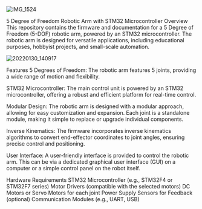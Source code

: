 
![IMG_1524](https://github.com/85-Astatine/5-DOF-robotic-arm/assets/84365147/d42069fa-c759-44f8-8158-a81bd07bc6ec)

5 Degree of Freedom Robotic Arm with STM32 Microcontroller
Overview
This repository contains the firmware and documentation for a 5 Degree of Freedom (5-DOF) robotic arm, powered by an STM32 microcontroller. The robotic arm is designed for versatile applications, including educational purposes, hobbyist projects, and small-scale automation.

![20220130_140917](https://github.com/85-Astatine/5-DOF-robotic-arm/assets/84365147/781e870a-fe8b-4046-ab32-c6b83b5d0fb8)

Features
5 Degrees of Freedom: The robotic arm features 5 joints, providing a wide range of motion and flexibility.

STM32 Microcontroller: The main control unit is powered by an STM32 microcontroller, offering a robust and efficient platform for real-time control.

Modular Design: The robotic arm is designed with a modular approach, allowing for easy customization and expansion. Each joint is a standalone module, making it simple to replace or upgrade individual components.

Inverse Kinematics: The firmware incorporates inverse kinematics algorithms to convert end-effector coordinates to joint angles, ensuring precise control and positioning.

User Interface: A user-friendly interface is provided to control the robotic arm. This can be via a dedicated graphical user interface (GUI) on a computer or a simple control panel on the robot itself.

Hardware Requirements
STM32 Microcontroller (e.g., STM32F4 or STM32F7 series)
Motor Drivers (compatible with the selected motors)
DC Motors or Servo Motors for each joint
Power Supply
Sensors for Feedback (optional)
Communication Modules (e.g., UART, USB)
